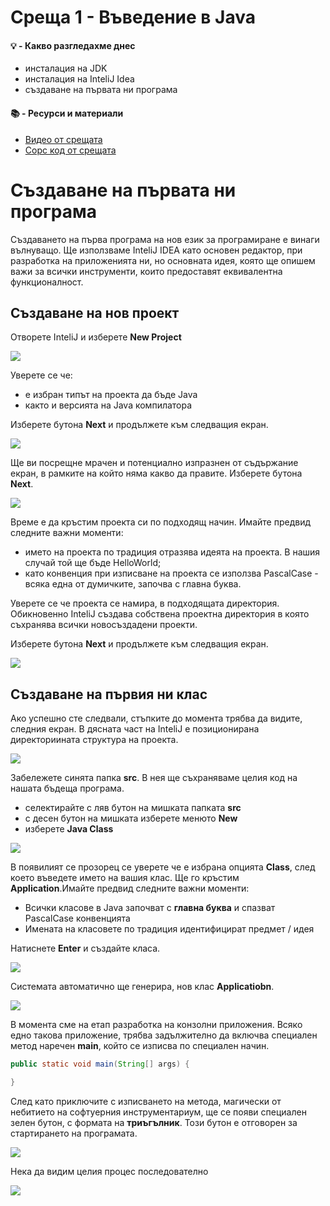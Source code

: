  # Среща 1 - Въведение в Java
 #### 💡 - Какво разгледахме днес
- инсталация на JDK
- инсталация на InteliJ Idea
- създаване на първата ни програма

 #### 📚 - Ресурси и материали
 * [Видео от срещата](https://www.youtube.com/watch?v=cs_74J_VotI&list=PLyZOguednhL7C1GkRRIMZ7P5d6UQ0cT8D&index=1)
 * [Сорс код от срещата](https://github.com/mihail-petrov/netit-webdev-java/tree/master/22-23/%40semester_1/week-01-1/source)

# Създаване на първата ни програма

Създаването на първа програма на нов език за програмиране е винаги вълнуващо. Ще използваме InteliJ IDEA като основен редактор, при разработка на приложенията ни, но основната идея, която ще опишем важи за всички инструменти, които предоставят еквивалентна функционалност.

## Създаване на нов проект

Отворете InteliJ и изберете **New Project**

![](imgs/2022-04-04-22-13-06.png)

Уверете се че:
- е избран типът на проекта да бъде Java
- както и версията на Java компилатора

Изберете бутона **Next** и продължете към следващия екран.

![](imgs/2022-04-04-22-15-28.png)

Ще ви посрещне мрачен и потенциално изпразнен от съдържание екран, в рамките на който няма какво да правите. Изберете бутона **Next**.

![](imgs/2022-04-04-22-18-26.png)

Време е да кръстим проекта си по подходящ начин. Имайте предвид следните важни моменти:
- името на проекта по традиция отразява идеята на проекта. В нашия случай той ще бъде HelloWorld;
- като конвенция при изписване на проекта се използва PascalCase - всяка една от думичките, започва с главна буква.

Уверете се че проекта се намира, в подходящата директория. Обикновенно InteliJ създава собствена проектна директория в която съхранява всички новосъздадени проекти. 

Изберете бутона **Next** и продължете към следващия екран.

![](imgs/2022-04-04-22-19-46.png)

## Създаване на първия ни клас

Ако успешно сте следвали, стъпките до момента трябва да видите, следния екран. В дясната част на InteliJ е позиционирана директориината структура на проекта. 

![](imgs/2022-04-04-22-54-39.png)

Забележете синята папка **src**. В нея ще съхраняваме целия код на нашата бъдеща програма.
- селектирайте с ляв бутон на мишката папката **src**
- с десен бутон на мишката изберете менюто **New**
- изберете **Java Class**

![](imgs/2022-04-04-22-25-00.png)

В появилият се прозорец се уверете че е избрана опцията **Class**, след което въведете името на вашия клас. Ще го кръстим **Application**.Имайте предвид следните важни моменти:
- Всички класове в Java започват с **главна буква** и спазват PascalCase конвенцията
- Имената на класовете по традиция идентифицират предмет / идея

 Натиснете **Enter** и създайте класа.

![](imgs/2022-04-04-22-25-46.png)

Системата автоматично ще генерира, нов клас **Applicatiobn**.

![](imgs/2022-04-04-22-26-15.png)

В момента сме на етап разработка на конзолни приложения. Всяко едно такова приложение, трябва задължително да включва специален метод наречен **main**, който се изписва по специален начин.

```java
public static void main(String[] args) {

}
```
След като приключите с изписването на метода, магически от небитието на софтуерния инструментариум, ще се появи специален зелен бутон, с формата на **триъгълник**. Този бутон е отговорен за стартирането на програмата. 

![](imgs/2022-04-04-22-27-14.png)

Нека да видим целия процес последователно

![](imgs/hello_world_inteli_j.gif)
